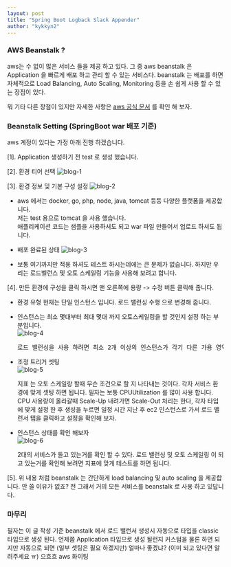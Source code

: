 ```yaml
---
layout: post
title: "Spring Boot Logback Slack Appender"
author: "kykkyn2"
---
```


### AWS Beanstalk ?

aws는 수 없이 많은 서비스 들을 제공 하고 있다. 그 중 aws beanstalk 은 Application 을 빠르게 배포 하고 관리 할 수 있는 서비스다.
beanstalk 는 배포를 하면 자체적으로 Load Balancing, Auto Scaling, Monitoring 등을 손 쉽게 사용 할 수 있는 장점이 있다.

뭐 기타 다른 장점이 있지만 자세한 사항은 [aws 공식 문서](https://docs.aws.amazon.com/ko_kr/elasticbeanstalk/latest/dg/Welcome.html) 를 확인 해 보자.

### Beanstalk Setting (SpringBoot war 배포 기준)
aws 계정이 있다는 가정 아래 진행 하겠습니다.

[1]. Application 생성하기 전 test 로 생성 했습니다.

[2]. 환경 티어 선택
 ![blog-1](https://user-images.githubusercontent.com/5660626/47548727-daf7cd80-d934-11e8-8ab2-a84590c5ecfd.png)

[3]. 환경 정보 및 기본 구성 설정
 ![blog-2](https://user-images.githubusercontent.com/5660626/47549108-ffa07500-d935-11e8-8f35-0f5734ca1a13.png)
  * aws 에서는 docker, go, php, node, java, tomcat 등등 다양한 플랫폼을 제공합니다.  
  저는 test 용으로 tomcat 을 사용 했습니다.  
  애플리케이션 코드는 샘플을 사용하셔도 되고 war 파일 만들어서 업로드 하셔도 됩니다.  
  
   * 배포 완료된 상태
   ![blog-3](https://user-images.githubusercontent.com/5660626/47626330-e550dc00-db6d-11e8-8d2d-f3dfe94208ca.png)
   
   * 보통 여기까지만 적용 하셔도 테스트 하시는데에는 큰 문제가 없습니다. 하지만 우리는 로드벨런스 및 오토 스케일링 기능을 사용해 보려고 합니다.
   
[4]. 만든 환경에 구성을 클릭 하시면 맨 오른쪽에 용량 -> 수정 버튼 클릭해 줍니다. 
 * 환경 유형 현재는 단일 인스턴스 입니다. 로드 밸런싱 수행 으로 변경해 줍니다.
 
 * 인스턴스는 최소 몇대부터 최대 몇대 까지 오토스케일링을 할 것인지 설정 하는 부분입니다.  
 ![blog-4](https://user-images.githubusercontent.com/5660626/47626793-3feb3780-db70-11e8-9e16-cd9a16e24474.png)  
   
   <pre>로드 밸런싱을 사용 하려면 최소 2개 이상의 인스턴스가 각기 다른 가용 영역을 가져야 합니다.</pre>
 
 * 조정 트리거 셋팅  
 ![blog-5](https://user-images.githubusercontent.com/5660626/47626910-cef84f80-db70-11e8-95a3-066aaa6660a7.png)  
   
   지표 는 오토 스케일랑 할때 무슨 조건으로 할 지 나타내는 것이다. 각자 서비스 환경에 맞게 셋팅 하면 됩니다.
   필자는 보통 CPUUtilization 를 많이 사용 합니다. CPU 사용량이 올라갈때 Scale-Up 내려가면 Scale-Out 처리는 한다,
   각자 타입에 맞게 설정 한 후 생성을 누르면 일정 시간 지난 후 ec2 인스턴스로 가서 로드 밸런서 탭을 클릭하고 설정을 확인해 보자.
   
 * 인스턴스 상태를 확인 해보자  
 ![blog-6](https://user-images.githubusercontent.com/5660626/47627276-6ad68b00-db72-11e8-8b37-d75e9e895d5e.png)  
   
   2대의 서비스가 돌고 있는거를 확인 할 수 있다.
   로드 밸런싱 및 오토 스케일링 이 되고 있는거를 확인해 보려면 지표에 맞게 테스트를 하면 됩니다.
   
[5]. 위 내용 처럼 beanstalk 는 간단하게 load balancing 및 auto scaling 을 제공합니다. 안 쓸 이유가 없죠? 전 그래서 거의 모든 서비스를 beanstalk 로 사용 하고 있답니다. 

### 마무리
필자는 이 글 작성 기준 beanstalk 에서 로드 밸런서 생성시 자동으로 타입을 classic 타입으로 생성 된다. 언제쯤 Application 타입으로 생성 될런지 커스텀을 물론 하면 되지만
자동으로 되면 (일부 셋팅은 필요 하겠지만) 얼마나 좋겠냐? (이미 되고 있다면 알려주세요 ㅠ) 으흐흐 aws 화이팅

